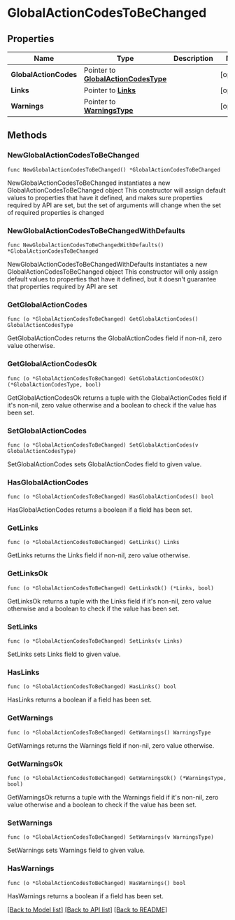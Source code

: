 # GlobalActionCodesToBeChanged

## Properties

Name | Type | Description | Notes
------------ | ------------- | ------------- | -------------
**GlobalActionCodes** | Pointer to [**GlobalActionCodesType**](GlobalActionCodesType.md) |  | [optional] 
**Links** | Pointer to [**Links**](Links.md) |  | [optional] 
**Warnings** | Pointer to [**WarningsType**](WarningsType.md) |  | [optional] 

## Methods

### NewGlobalActionCodesToBeChanged

`func NewGlobalActionCodesToBeChanged() *GlobalActionCodesToBeChanged`

NewGlobalActionCodesToBeChanged instantiates a new GlobalActionCodesToBeChanged object
This constructor will assign default values to properties that have it defined,
and makes sure properties required by API are set, but the set of arguments
will change when the set of required properties is changed

### NewGlobalActionCodesToBeChangedWithDefaults

`func NewGlobalActionCodesToBeChangedWithDefaults() *GlobalActionCodesToBeChanged`

NewGlobalActionCodesToBeChangedWithDefaults instantiates a new GlobalActionCodesToBeChanged object
This constructor will only assign default values to properties that have it defined,
but it doesn't guarantee that properties required by API are set

### GetGlobalActionCodes

`func (o *GlobalActionCodesToBeChanged) GetGlobalActionCodes() GlobalActionCodesType`

GetGlobalActionCodes returns the GlobalActionCodes field if non-nil, zero value otherwise.

### GetGlobalActionCodesOk

`func (o *GlobalActionCodesToBeChanged) GetGlobalActionCodesOk() (*GlobalActionCodesType, bool)`

GetGlobalActionCodesOk returns a tuple with the GlobalActionCodes field if it's non-nil, zero value otherwise
and a boolean to check if the value has been set.

### SetGlobalActionCodes

`func (o *GlobalActionCodesToBeChanged) SetGlobalActionCodes(v GlobalActionCodesType)`

SetGlobalActionCodes sets GlobalActionCodes field to given value.

### HasGlobalActionCodes

`func (o *GlobalActionCodesToBeChanged) HasGlobalActionCodes() bool`

HasGlobalActionCodes returns a boolean if a field has been set.

### GetLinks

`func (o *GlobalActionCodesToBeChanged) GetLinks() Links`

GetLinks returns the Links field if non-nil, zero value otherwise.

### GetLinksOk

`func (o *GlobalActionCodesToBeChanged) GetLinksOk() (*Links, bool)`

GetLinksOk returns a tuple with the Links field if it's non-nil, zero value otherwise
and a boolean to check if the value has been set.

### SetLinks

`func (o *GlobalActionCodesToBeChanged) SetLinks(v Links)`

SetLinks sets Links field to given value.

### HasLinks

`func (o *GlobalActionCodesToBeChanged) HasLinks() bool`

HasLinks returns a boolean if a field has been set.

### GetWarnings

`func (o *GlobalActionCodesToBeChanged) GetWarnings() WarningsType`

GetWarnings returns the Warnings field if non-nil, zero value otherwise.

### GetWarningsOk

`func (o *GlobalActionCodesToBeChanged) GetWarningsOk() (*WarningsType, bool)`

GetWarningsOk returns a tuple with the Warnings field if it's non-nil, zero value otherwise
and a boolean to check if the value has been set.

### SetWarnings

`func (o *GlobalActionCodesToBeChanged) SetWarnings(v WarningsType)`

SetWarnings sets Warnings field to given value.

### HasWarnings

`func (o *GlobalActionCodesToBeChanged) HasWarnings() bool`

HasWarnings returns a boolean if a field has been set.


[[Back to Model list]](../README.md#documentation-for-models) [[Back to API list]](../README.md#documentation-for-api-endpoints) [[Back to README]](../README.md)


